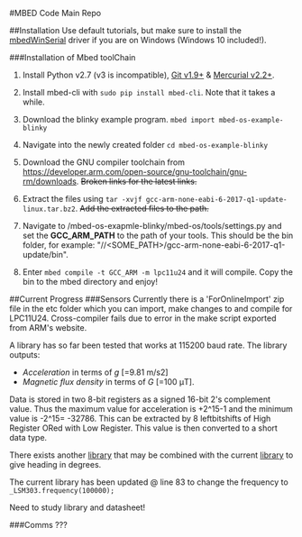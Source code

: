 #MBED Code Main Repo

##Installation
Use default tutorials, but make sure to install the [mbedWinSerial](https://developer.mbed.org/handbook/Windows-serial-configuration) driver if you are on Windows (Windows 10 included!).


###Installation of Mbed toolChain
1. Install Python v2.7 (v3 is incompatible), [Git v1.9+](https://git-scm.com/) & [Mercurial v2.2+](https://www.mercurial-scm.org/).

1. Install mbed-cli with `sudo pip install mbed-cli`. Note that it takes a while.

1. Download the blinky example program. `mbed import mbed-os-example-blinky`

1. Navigate into the newly created folder `cd mbed-os-example-blinky`

1. Download the GNU compiler toolchain from https://developer.arm.com/open-source/gnu-toolchain/gnu-rm/downloads. ~~Broken links for the latest links.~~

1. Extract the files using `tar -xvjf gcc-arm-none-eabi-6-2017-q1-update-linux.tar.bz2`. ~~Add the extracted files to the path.~~

1. Navigate to /mbed-os-exapmle-blinky/mbed-os/tools/settings.py and set the **GCC_ARM_PATH** to the path of your tools. This should be the bin folder, for example: "/<ROOT>/<SOME_PATH>/gcc-arm-none-eabi-6-2017-q1-update/bin".

1. Enter `mbed compile -t GCC_ARM -m lpc11u24` and it will compile. Copy the bin to the mbed directory and enjoy!


##Current Progress
###Sensors
Currently there is a 'ForOnlineImport' zip file in the etc folder which you can import, make changes to and compile for LPC11U24. Cross-compiler fails due to error in the make script exported from ARM's website.

A library has so far been tested that works at 115200 baud rate. The library outputs:  
- *Acceleration* in terms of *ɡ* [=9.81 m/s2] 
- *Magnetic flux density* in terms of *G* [=100 μT].

Data is stored in two 8-bit registers as a signed 16-bit 2's complement value. Thus the maximum value for acceleration is +2^15-1 and the minimum value is -2^15= -32786. This can be extracted by 8 leftbitshifts of High Register ORed with Low Register. This value is then converted to a short data type. 

There exists another [library](https://developer.mbed.org/users/shimniok/code/LSM303DLH/) that may be combined with the current [library](https://developer.mbed.org/users/bclaus/code/LSM303DLHC/docs/tip/LSM303DLHC_8cpp_source.html) to give heading in degrees.

The current library has been updated @ line 83 to change the frequency to  `_LSM303.frequency(100000);`

Need to study library and datasheet!

###Comms
???
